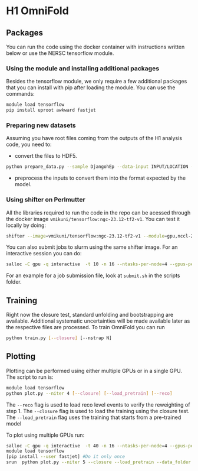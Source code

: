 # H1 OmniFold

## Packages

You can run the code using the docker container with instructions written below or use the NERSC tensorflow module.

### Using the module and installing additional packages

Besides the tensorflow module, we only require a few additional packages that you can install with pip after loading the module. You can use the commands:

```bash
module load tensorflow
pip install uproot awkward fastjet
```

### Preparing new datasets
Assuming you have root files coming from the outputs of the H1 analysis code, you need to:
- convert the files to HDF5.

```bash
python prepare_data.py --sample DjangohEp --data-input INPUT/LOCATION --data-output OUTPUT/LOCATION
```
- preprocess the inputs to convert them into the format expected by the model.



### Using shifter on Perlmutter
All the libraries required to run the code in the repo can be acessed through the docker image ```vmikuni/tensorflow:ngc-23.12-tf2-v1```. You can test it locally by doing:
```bash
shifter --image=vmikuni/tensorflow:ngc-23.12-tf2-v1 --module=gpu,nccl-2.18
```

You can also submit jobs to slurm using the same shifter image. For an interactive session you can do:
```bash
salloc -C gpu -q interactive  -t 10 -n 16 --ntasks-per-node=4 --gpus-per-task=1  -A m3246 --gpu-bind=none  --image vmikuni/tensorflow:ngc-23.04-tf2-v1 --module=gpu,nccl-2.15
```

For an example for a job submission file, look at ```submit.sh``` in the scripts folder.


## Training

Right now the closure test, standard unfolding and bootstrapping are available. Additional systematic uncertainties will be made available later as the respective files are processed. To train OmniFold you can run

```bash
python train.py [--closure] [--nstrap N]
```

## Plotting

Plotting can be performed using either multiple GPUs or in a single GPU. The script to run is:

```bash
module load tensorflow
python plot.py --niter 4 [--closure] [--load_pretrain] [--reco]
```

The ```--reco``` flag is used to load reco level events to verify the reweighting of step 1. The ```--closure``` flag is used to load the training using the closure test. The ```--load_pretrain``` flag uses the training that starts from a pre-trained model

To plot using multiple GPUs run:

```bash
salloc -C gpu -q interactive  -t 40 -n 16 --ntasks-per-node=4 --gpus-per-task=1  -A m3246  --gpu-bind None
module load tensorflow
[pip install --user fastjet] #Do it only once
srun  python plot.py --niter 5 --closure --load_pretrain --data_folder /global/cfs/cdirs/m3246/H1/h5/ --weights /global/cfs/cdirs/m3246/H1/weights/
```
